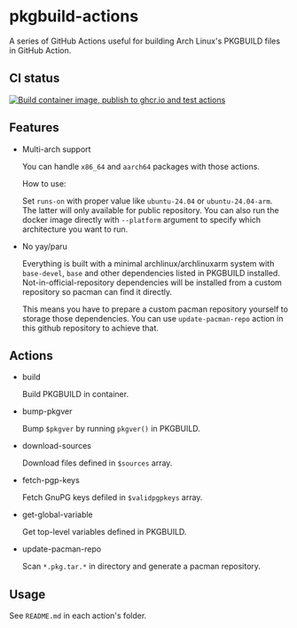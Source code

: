 # pkgbuild-actions

A series of GitHub Actions useful for building Arch Linux's PKGBUILD files in GitHub Action.

## CI status

[![Build container image, publish to ghcr.io and test actions](https://github.com/arenekosreal/pkgbuild-actions/actions/workflows/ci.yml/badge.svg?event=push)](https://github.com/arenekosreal/pkgbuild-actions/actions/workflows/ci.yml)

## Features

- Multi-arch support

    You can handle `x86_64` and `aarch64` packages with those actions.
    
    How to use: 
    
    Set `runs-on` with proper value like `ubuntu-24.04` or `ubuntu-24.04-arm`. 
    The latter will only available for public repository.
    You can also run the docker image directly with `--platform` argument to specify which architecture you want to run.

- No yay/paru

    Everything is built with a minimal archlinux/archlinuxarm system with `base-devel`, `base` and other dependencies listed in PKGBUILD installed.
    Not-in-official-repository dependencies will be installed from a custom repository so pacman can find it directly.
    
    This means you have to prepare a custom pacman repository yourself to storage those dependencies.
    You can use `update-pacman-repo` action in this github repository to achieve that.

## Actions

- build

    Build PKGBUILD in container.

- bump-pkgver

    Bump `$pkgver` by running `pkgver()` in PKGBUILD.

- download-sources

    Download files defined in `$sources` array.

- fetch-pgp-keys

    Fetch GnuPG keys defiled in `$validpgpkeys` array.

- get-global-variable

    Get top-level variables defined in PKGBUILD.

- update-pacman-repo

    Scan `*.pkg.tar.*` in directory and generate a pacman repository.

## Usage

See `README.md` in each action's folder.
